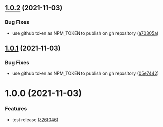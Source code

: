 ## [1.0.2](https://github.com/gravitee-io/gravitee-ui-particles/compare/v1.0.1...v1.0.2) (2021-11-03)


### Bug Fixes

* use github token as NPM_TOKEN to publish on gh repository ([a70305a](https://github.com/gravitee-io/gravitee-ui-particles/commit/a70305ae6aa6ab990c8c1e099c691b4963f2009f))

## [1.0.1](https://github.com/gravitee-io/gravitee-ui-particles/compare/v1.0.0...v1.0.1) (2021-11-03)


### Bug Fixes

* use github token as NPM_TOKEN to publish on gh repository ([05e7442](https://github.com/gravitee-io/gravitee-ui-particles/commit/05e7442c348b5de479dbd6905f105ff72c466609))

# 1.0.0 (2021-11-03)


### Features

* test release ([826f046](https://github.com/gravitee-io/gravitee-ui-particles/commit/826f0467a66b93eb9a586cf4157f6aa09cccbe21))
